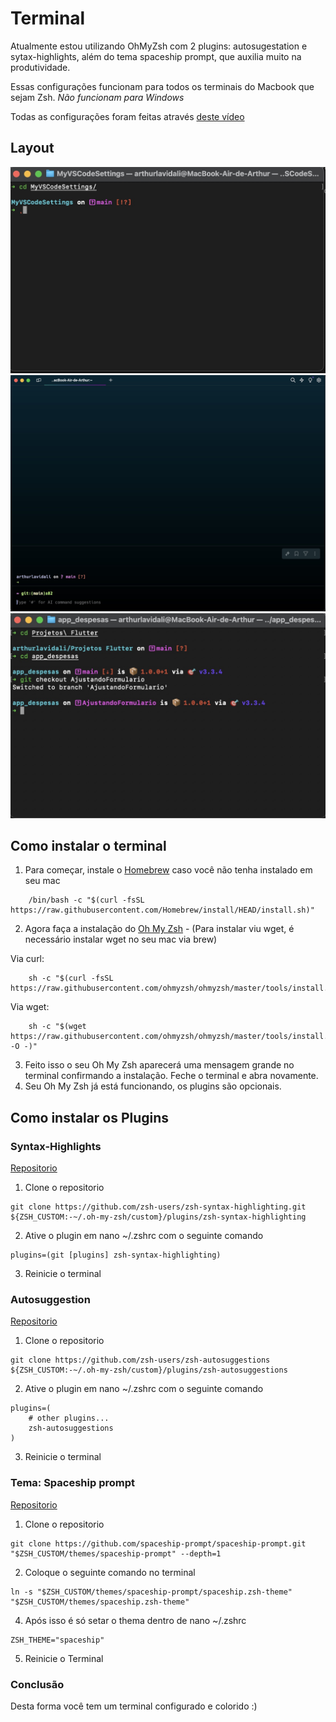 # Terminal

Atualmente estou utilizando OhMyZsh com 2 plugins: autosugestation e sytax-highlights, além do tema spaceship prompt, que auxilia muito na produtividade.<br>

Essas configurações funcionam para todos os terminais do Macbook que sejam Zsh. *Não funcionam para Windows*

Todas as configurações foram feitas através [deste vídeo](https://youtu.be/bs1-Wxb_KIc?si=3nK634XFxsa-VxOd)

## Layout

<img src="./imgs/TerminalMac01.jpg" alt="TerminalMac01"> <img src="./imgs/WarpTerminal.jpg" alt="WarpTerminal"> <img src="./imgs/GitFormularioLayout.jpg" alt="GitFormulario"> 

## Como instalar o terminal

1. Para começar, instale o [Homebrew](https://brew.sh/) caso você não tenha instalado em seu mac
```
    /bin/bash -c "$(curl -fsSL https://raw.githubusercontent.com/Homebrew/install/HEAD/install.sh)"
```
2. Agora faça a instalação do [Oh My Zsh](https://ohmyz.sh/) - (Para instalar viu wget, é necessário instalar wget no seu mac via brew)

Via curl:
```
    sh -c "$(curl -fsSL https://raw.githubusercontent.com/ohmyzsh/ohmyzsh/master/tools/install.sh)"
```
Via wget:
```
    sh -c "$(wget https://raw.githubusercontent.com/ohmyzsh/ohmyzsh/master/tools/install.sh -O -)"
```
3. Feito isso o seu Oh My Zsh aparecerá uma mensagem grande no terminal confirmando a instalação. Feche o terminal e abra novamente.
4. Seu Oh My Zsh já está funcionando, os plugins são opcionais.


## Como instalar os Plugins

### Syntax-Highlights
[Repositorio](https://github.com/zsh-users/zsh-syntax-highlighting/tree/master)

1. Clone o repositorio
```
git clone https://github.com/zsh-users/zsh-syntax-highlighting.git ${ZSH_CUSTOM:-~/.oh-my-zsh/custom}/plugins/zsh-syntax-highlighting
```

2. Ative o plugin em nano ~/.zshrc com o seguinte comando
```
plugins=(git [plugins] zsh-syntax-highlighting)
```

3. Reinicie o terminal

### Autosuggestion
[Repositorio](https://github.com/zsh-users/zsh-autosuggestions/tree/master)

1. Clone o repositorio
```
git clone https://github.com/zsh-users/zsh-autosuggestions ${ZSH_CUSTOM:-~/.oh-my-zsh/custom}/plugins/zsh-autosuggestions
```

2. Ative o plugin em nano ~/.zshrc com o seguinte comando
```
plugins=( 
    # other plugins...
    zsh-autosuggestions
)
```

3. Reinicie o terminal


### Tema: Spaceship prompt
[Repositorio](https://github.com/spaceship-prompt/spaceship-prompt)

1. Clone o repositorio
```
git clone https://github.com/spaceship-prompt/spaceship-prompt.git "$ZSH_CUSTOM/themes/spaceship-prompt" --depth=1
```

2. Coloque o seguinte comando no terminal
```
ln -s "$ZSH_CUSTOM/themes/spaceship-prompt/spaceship.zsh-theme" "$ZSH_CUSTOM/themes/spaceship.zsh-theme"
```

4. Após isso é só setar o thema dentro de nano ~/.zshrc
```
ZSH_THEME="spaceship"
```

5. Reinicie o Terminal

### Conclusão
Desta forma você tem um terminal configurado e colorido :)